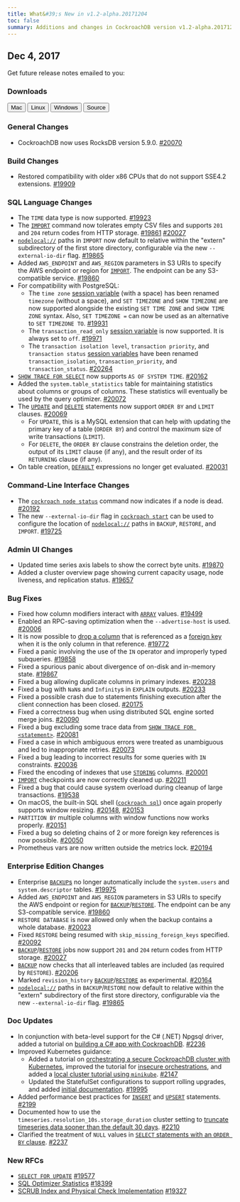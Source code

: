 ```yaml
---
title: What&#39;s New in v1.2-alpha.20171204
toc: false
summary: Additions and changes in CockroachDB version v1.2-alpha.20171204
---
```


## Dec 4, 2017

Get future release notes emailed to you:

<div class="hubspot-install-form install-form-1 clearfix">
    <script>
        hbspt.forms.create({
            css: '',
            cssClass: 'install-form',
            portalId: '1753393',
            formId: '39686297-81d2-45e7-a73f-55a596a8d5ff',
            formInstanceId: 1,
            target: '.install-form-1'
        });
    </script>
</div>

### Downloads

<div id="os-tabs" class="clearfix">
    <a href="https://binaries.cockroachdb.com/cockroach-v1.2-alpha.20171204.darwin-10.9-amd64.tgz"><button id="mac" data-eventcategory="mac-binary-release-notes">Mac</button></a>
    <a href="https://binaries.cockroachdb.com/cockroach-v1.2-alpha.20171204.linux-amd64.tgz"><button id="linux" data-eventcategory="linux-binary-release-notes">Linux</button></a>
    <a href="https://binaries.cockroachdb.com/cockroach-v1.2-alpha.20171204.windows-6.2-amd64.zip"><button id="windows" data-eventcategory="windows-binary-release-notes">Windows</button></a>
    <a href="https://binaries.cockroachdb.com/cockroach-v1.2-alpha.20171204.src.tgz"><button id="source" data-eventcategory="source-release-notes">Source</button></a>
</div>

### General Changes

- CockroachDB now uses RocksDB version 5.9.0. [#20070](https://github.com/cockroachdb/cockroach/pull/20070)

### Build Changes

- Restored compatibility with older x86 CPUs that do not support SSE4.2 extensions. [#19909](https://github.com/cockroachdb/cockroach/issues/19909)

### SQL Language Changes

- The `TIME` data type is now supported. [#19923](https://github.com/cockroachdb/cockroach/pull/19923)
- The [`IMPORT`](../v2.0/import.html) command now tolerates empty CSV files and supports `201` and `204` return codes from HTTP storage. [#19861](https://github.com/cockroachdb/cockroach/pull/19861) [#20027](https://github.com/cockroachdb/cockroach/pull/20027)
- [`nodelocal://`](../v2.0/import.html#import-file-urlss) paths in `IMPORT` now default to relative within the "extern" subdirectory of the first store directory, configurable via the new `--external-io-dir` flag. [#19865](https://github.com/cockroachdb/cockroach/pull/19865)
- Added `AWS_ENDPOINT` and `AWS_REGION` parameters in S3 URIs to specify the AWS endpoint or region for [`IMPORT`](../v2.0/import.html). The endpoint can be any S3-compatible service. [#19860](https://github.com/cockroachdb/cockroach/pull/19860)
- For compatibility with PostgreSQL:
    - The `time zone` [session variable](../v2.0/set-vars.html) (with a space) has been renamed `timezone` (without a space), and `SET TIMEZONE` and `SHOW TIMEZONE` are now supported alongside the existing `SET TIME ZONE` and `SHOW TIME ZONE` syntax. Also, `SET TIMEZONE =` can now be used as an alternative to `SET TIMEZONE TO`. [#19931](https://github.com/cockroachdb/cockroach/pull/19931)
    - The `transaction_read_only` [session variable](../v2.0/set-vars.html) is now supported. It is always set to `off`. [#19971](https://github.com/cockroachdb/cockroach/pull/19971)
    - The `transaction isolation level`, `transaction priority`, and `transaction status` [session variables](../v2.0/set-vars.html) have been renamed `transaction_isolation`, `transaction_priority`, and `transaction_status`. [#20264](https://github.com/cockroachdb/cockroach/pull/20264)
- [`SHOW TRACE FOR SELECT`](../v2.0/show-trace.html) now supports `AS OF SYSTEM TIME`. [#20162](https://github.com/cockroachdb/cockroach/pull/20162)
- Added the `system.table_statistics` table for maintaining statistics about columns or groups of columns. These statistics will eventually be used by the query optimizer. [#20072](https://github.com/cockroachdb/cockroach/pull/20072)
- The [`UPDATE`](../v2.0/update.html) and [`DELETE`](../v2.0/delete.html) statements now support `ORDER BY` and `LIMIT` clauses. [#20069](https://github.com/cockroachdb/cockroach/pull/20069)
    - For `UPDATE`, this is a MySQL extension that can help with updating the primary key of a table (`ORDER BY`) and control the maximum size of write transactions (`LIMIT`).
    - For `DELETE`, the `ORDER BY` clause constrains the deletion order, the output of its `LIMIT` clause (if any), and the result order of its `RETURNING` clause (if any).
- On table creation, [`DEFAULT`](../v2.0/default-value.html) expressions no longer get evaluated. [#20031](https://github.com/cockroachdb/cockroach/pull/20031)

### Command-Line Interface Changes

- The [`cockroach node status`](../v2.0/view-node-details.html) command now indicates if a node is dead. [#20192](https://github.com/cockroachdb/cockroach/pull/20192)
- The new `--external-io-dir` flag in [`cockroach start`](../v2.0/start-a-node.html) can be used to configure the location of [`nodelocal://`](../v2.0/import.html#import-file-urlss) paths in `BACKUP`, `RESTORE`, and `IMPORT`. [#19725](https://github.com/cockroachdb/cockroach/pull/19725)

### Admin UI Changes

- Updated time series axis labels to show the correct byte units. [#19870](https://github.com/cockroachdb/cockroach/pull/19870)
- Added a cluster overview page showing current capacity usage, node liveness, and replication status. [#19657](https://github.com/cockroachdb/cockroach/pull/19657)

### Bug Fixes

- Fixed how column modifiers interact with [`ARRAY`](../v2.0/array.html) values. [#19499](https://github.com/cockroachdb/cockroach/pull/19499)
- Enabled an RPC-saving optimization when the `--advertise-host` is used. [#20006](https://github.com/cockroachdb/cockroach/pull/20006)
- It is now possible to [drop a column](../v2.0/drop-column.html) that is referenced as a [foreign key](../v2.0/foreign-key.html) when it is the only column in that reference. [#19772](https://github.com/cockroachdb/cockroach/pull/19772)
- Fixed a panic involving the use of the `IN` operator and improperly typed subqueries. [#19858](https://github.com/cockroachdb/cockroach/pull/19858)
- Fixed a spurious panic about divergence of on-disk and in-memory state. [#19867](https://github.com/cockroachdb/cockroach/pull/19867)
- Fixed a bug allowing duplicate columns in primary indexes. [#20238](https://github.com/cockroachdb/cockroach/pull/20238)
- Fixed a bug with `NaN`s and `Infinity`s in `EXPLAIN` outputs. [#20233](https://github.com/cockroachdb/cockroach/pull/20233)
- Fixed a possible crash due to statements finishing execution after the client connection has been closed. [#20175](https://github.com/cockroachdb/cockroach/pull/20175)
- Fixed a correctness bug when using distributed SQL engine sorted merge joins. [#20090](https://github.com/cockroachdb/cockroach/pull/20090)
- Fixed a bug excluding some trace data from [`SHOW TRACE FOR <statement>`](../v2.0/show-trace.html). [#20081](https://github.com/cockroachdb/cockroach/pull/20081)
- Fixed a case in which ambiguous errors were treated as unambiguous and led to inappropriate retries. [#20073](https://github.com/cockroachdb/cockroach/pull/20073)
- Fixed a bug leading to incorrect results for some queries with `IN` constraints. [#20036](https://github.com/cockroachdb/cockroach/pull/20036)
- Fixed the encoding of indexes that use [`STORING`](../v2.0/create-index.html#store-columns) columns. [#20001](https://github.com/cockroachdb/cockroach/pull/20001)
- [`IMPORT`](../v2.0/import.html) checkpoints are now correctly cleaned up. [#20211](https://github.com/cockroachdb/cockroach/pull/20211)
- Fixed a bug that could cause system overload during cleanup of large transactions. [#19538](https://github.com/cockroachdb/cockroach/pull/19538)
- On macOS, the built-in SQL shell ([`cockroach sql`](../v2.0/use-the-built-in-sql-client.html)) once again properly supports window resizing. [#20148](https://github.com/cockroachdb/cockroach/pull/20148), [#20153](https://github.com/cockroachdb/cockroach/pull/20153)
- `PARTITION BY` multiple columns with window functions now works properly. [#20151](https://github.com/cockroachdb/cockroach/pull/20151)
- Fixed a bug so deleting chains of 2 or more foreign key references is now possible. [#20050](https://github.com/cockroachdb/cockroach/pull/20050)
- Prometheus vars are now written outside the metrics lock. [#20194](https://github.com/cockroachdb/cockroach/pull/20194)

### Enterprise Edition Changes

- Enterprise [`BACKUP`s](../v2.0/backup.html) no longer automatically include the `system.users` and `system.descriptor` tables. [#19975](https://github.com/cockroachdb/cockroach/pull/19975)
- Added `AWS_ENDPOINT` and `AWS_REGION` parameters in S3 URIs to specify the AWS endpoint or region for [`BACKUP`](../v2.0/backup.html)/[`RESTORE`](../v2.0/restore.html). The endpoint can be any S3-compatible service. [#19860](https://github.com/cockroachdb/cockroach/pull/19860)
- `RESTORE DATABASE` is now allowed only when the backup contains a whole database. [#20023](https://github.com/cockroachdb/cockroach/pull/20023)
- Fixed `RESTORE` being resumed with `skip_missing_foreign_keys` specified. [#20092](https://github.com/cockroachdb/cockroach/pull/20092)
- [`BACKUP`](../v2.0/backup.html)/[`RESTORE`](../v2.0/restore.html) jobs now support `201` and `204` return codes from HTTP storage. [#20027](https://github.com/cockroachdb/cockroach/pull/20027)
- [`BACKUP`](../v2.0/backup.html) now checks that all interleaved tables are included (as required by `RESTORE`). [#20206](https://github.com/cockroachdb/cockroach/pull/20206)
- Marked `revision_history` [`BACKUP`](../v2.0/backup.html)/[`RESTORE`](../v2.0/restore.html) as experimental. [#20164](https://github.com/cockroachdb/cockroach/pull/20164)
- [`nodelocal://`](../v2.0/import.html#import-file-urls) paths in `BACKUP`/`RESTORE` now default to relative within the "extern" subdirectory of the first store directory, configurable via the new `--external-io-dir` flag. [#19865](https://github.com/cockroachdb/cockroach/pull/19865)

### Doc Updates

- In conjunction with beta-level support for the C# (.NET) Npgsql driver, added a tutorial on [building a C# app with CockroachDB](../v2.0/build-a-csharp-app-with-cockroachdb.html). [#2236](https://github.com/cockroachdb/docs/pull/2236)
- Improved Kubernetes guidance:
    - Added a tutorial on [orchestrating a secure CockroachDB cluster with Kubernetes](../v2.0/orchestrate-cockroachdb-with-kubernetes.html), improved the tutorial for [insecure orchestrations](../v2.0/orchestrate-cockroachdb-with-kubernetes-insecure.html), and added a [local cluster tutorial using `minikube`](../v2.0/orchestrate-a-local-cluster-with-kubernetes-insecure.html). [#2147](https://github.com/cockroachdb/docs/pull/2147)
    - Updated the StatefulSet configurations to support rolling upgrades, and added [initial documentation](https://github.com/cockroachdb/cockroach/tree/master/cloud/kubernetes#doing-a-rolling-upgrade-to-a-different-cockroachdb-version). [#19995](https://github.com/cockroachdb/cockroach/pull/19995)
- Added performance best practices for [`INSERT`](../v2.0/insert.html#performance-best-practices) and [`UPSERT`](../v2.0/upsert.html#considerations) statements. [#2199](https://github.com/cockroachdb/docs/pull/2199)
- Documented how to use the `timeseries.resolution_10s.storage_duration` cluster setting to [truncate timeseries data sooner than the default 30 days](../v2.0/operational-faqs.html#why-is-disk-usage-increasing-despite-lack-of-writes). [#2210](https://github.com/cockroachdb/docs/pull/2210)
- Clarified the treatment of `NULL` values in [`SELECT` statements with an `ORDER BY` clause](../v2.0/select.html#sorting-retrieved-values). [#2237](https://github.com/cockroachdb/docs/pull/2237)

### New RFCs

- [`SELECT FOR UPDATE`](https://github.com/cockroachdb/cockroach/blob/master/docs/RFCS/20171024_select_for_update.md) [#19577](https://github.com/cockroachdb/cockroach/pull/19577)
- [SQL Optimizer Statistics](https://github.com/cockroachdb/cockroach/blob/master/docs/RFCS/20170908_sql_optimizer_statistics.md) [#18399](https://github.com/cockroachdb/cockroach/pull/18399)
- [SCRUB Index and Physical Check Implementation](https://github.com/cockroachdb/cockroach/blob/master/docs/RFCS/20171120_scrub_index_and_physical_implementation.md) [#19327](https://github.com/cockroachdb/cockroach/pull/19327)
